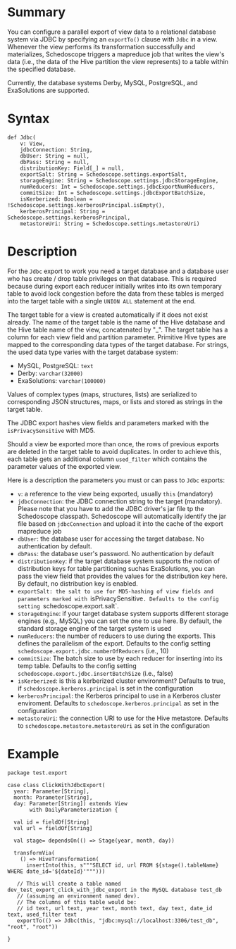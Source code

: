 # Summary

You can configure a parallel export of view data to a relational database system via JDBC by specifying an `exportTo()` clause with `Jdbc` in a view. Whenever the view performs its transformation successfully and materializes, Schedoscope triggers a mapreduce job that writes the view's data (i.e., the data of the Hive partition the view represents) to a table within the specified database. 

Currently, the database systems Derby, MySQL, PostgreSQL, and ExaSolutions are supported.

# Syntax

    def Jdbc(
        v: View,
        jdbcConnection: String,
        dbUser: String = null,
        dbPass: String = null,
        distributionKey: Field[_] = null,
        exportSalt: String = Schedoscope.settings.exportSalt,
        storageEngine: String = Schedoscope.settings.jdbcStorageEngine,
        numReducers: Int = Schedoscope.settings.jdbcExportNumReducers,
        commitSize: Int = Schedoscope.settings.jdbcExportBatchSize,
        isKerberized: Boolean = !Schedoscope.settings.kerberosPrincipal.isEmpty(),
        kerberosPrincipal: String = Schedoscope.settings.kerberosPrincipal,
        metastoreUri: String = Schedoscope.settings.metastoreUri)

# Description

For the `Jdbc` export to work you need a target database and a database user who has create / drop table privileges on that database. This is required because during export each reducer initially writes into its own temporary table to avoid lock congestion before the data from these tables is merged into the target table with a single `UNION ALL` statement at the end.

The target table for a view is created automatically if it does not exist already. The name of the target table is the name of the Hive database and the Hive table name of the view, concatenated by "_". The target table has a column for each view field and partition parameter. Primitive Hive types are mapped to the corresponding data types of the target database. For strings, the used data type varies with the target database system:

* MySQL, PostgreSQL: `text`
* Derby: `varchar(32000)`
* ExaSolutions: `varchar(100000)`

Values of complex types (maps, structures, lists) are serialized to corresponding JSON structures, maps, or lists and stored as strings in the target table.

The JDBC export hashes view fields and parameters marked with the `isPrivacySensitive` with MD5.

Should a view be exported more than once, the rows of previous exports are deleted in the target table to avoid duplicates. In order to achieve this, each table gets an additional column `used_filter` which contains the parameter values of the exported view.

Here is a description the parameters you must or can pass to `Jdbc` exports:

- `v`: a reference to the view being exported, usually `this` (mandatory)
- `jdbcConnection`: the JDBC connection string to the target (mandatory). Please note that you have to add the JDBC driver's jar file tp the Schedoscope classpath. Schedoscope will automatically identify the jar file based on `jdbcConnection` and upload it into the cache of the export mapreduce job
- `dbUser`: the database user for accessing the target database. No authentication by default.
- `dbPass`: the database user's password. No authentication by default
- `distributionKey`: if the target database system supports the notion of distribution keys for table partitioning suchas ExaSolutions, you can pass the view field that provides the values for the distribution key here. By default, no distribution key is enabled.
- `exportSalt: the salt to use for MD5-hashing of view fields and parameters marked with `isPrivacySensitive`. Defaults to the config setting `schedoscope.export.salt`.
- `storageEngine`: if your target database system supports different storage engines (e.g., MySQL) you can set the one to use here. By default, the standard storage engine of the target system is used
- `numReducers`: the number of reducers to use during the exports. This defines the parallelism of the export. Defaults to the config setting `schedoscope.export.jdbc.numberOfReducers` (i.e., 10)
- `commitSize`: The batch size to use by each reducer for inserting into its temp table. Defaults to the config setting `schedoscope.export.jdbc.insertBatchSize` (i.e., false)
- `isKerberized`: is this a kerberized cluster environment? Defaults to true, if `schedoscope.kerberos.principal` is set in the configuration
- `kerberosPrincipal`: the Kerberos principal to use in a Kerberos cluster enviroment. Defaults to `schedoscope.kerberos.principal` as set in the configuration
- `metastoreUri`: the connection URI to use for the Hive metastore. Defaults to `schedoscope.metastore.metastoreUri` as set in the configuration

 
# Example
    
    package test.export

    case class ClickWithJdbcExport(
      year: Parameter[String],
      month: Parameter[String],
      day: Parameter[String]) extends View
           with DailyParameterization {

      val id = fieldOf[String]
      val url = fieldOf[String]

      val stage= dependsOn(() => Stage(year, month, day))

      transformVia(
        () => HiveTransformation(
          insertInto(this, s"""SELECT id, url FROM ${stage().tableName} WHERE date_id='${dateId}'""")))

       // This will create a table named dev_test_export_click_with_jdbc_export in the MySQL database test_db
       // (assuming an environment named dev).
       // The columns of this table would be:
       // id text, url text, year text, month text, day text, date_id text, used_filter text
       exportTo(() => Jdbc(this, "jdbc:mysql://localhost:3306/test_db", "root", "root"))

    }
